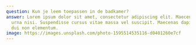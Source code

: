 ```yaml
---
question: Kun je leem toepassen in de badkamer?
answer: Lorem ipsum dolor sit amet, consectetur adipiscing elit. Maecenas eu
  urna nisi. Suspendisse cursus vitae massa vel suscipit. Maecenas dapibus et
  dui non elementum.
image: https://images.unsplash.com/photo-1595514535116-d0401260e7cf
---
```

